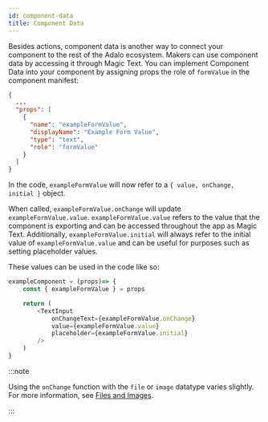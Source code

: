 ```yaml
---
id: component-data
title: Component Data
---
```


Besides actions, component data is another way to connect your component to the rest of the Adalo ecosystem. Makers can use component data by accessing it through Magic Text. You can implement Component Data into your component by assigning props the role of `formValue` in the component manifest:

```json
{
  ...
  "props": [
    {
      "name": "exampleFormValue",
      "displayName": "Example Form Value",
      "type": "text",
      "role": "formValue"
    }
  ]
}
```

In the code, `exampleFormValue` will now refer to a `{ value, onChange, initial }` object. 


When called, `exampleFormValue.onChange` will update `exampleFormValue.value`. `exampleFormValue.value` refers to the value that the component is exporting and can be accessed throughout the app as Magic Text. Additionally, `exampleFormValue.initial` will always refer to the initial value of `exampleFormValue.value` and can be useful for purposes such as setting placeholder values.

 These values can be used in the code like so:

```javascript
exampleComponent = (props)=> {
    const { exampleFormValue } = props

    return (
        <TextInput
            onChangeText={exampleFormValue.onChange}
            value={exampleFormValue.value}
            placeholder={exampleFormValue.initial}
        />
    )
}
```

:::note 

Using the `onChange` function with the `file` or `image` datatype varies slightly. For more information, see [Files and Images](./files-and-images).

:::
